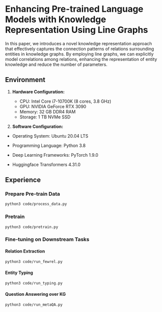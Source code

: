 # Enhancing Pre-trained Language Models with Knowledge Representation Using Line Graphs
In this paper, we introduces a novel knowledge representation approach that effectively captures the connection patterns of relations surrounding entities in knowledge graphs. By employing line graphs, we can explicitly model correlations among relations, enhancing the representation of entity knowledge and reduce the number of parameters.



## Environment

1. **Hardware Configuration:**
   - CPU: Intel Core i7-10700K (8 cores, 3.8 GHz)
   - GPU: NVIDIA GeForce RTX 3090
   - Memory: 32 GB DDR4 RAM
   - Storage: 1 TB NVMe SSD
   
2. **Software Configuration:**
- Operating System: Ubuntu 20.04 LTS
   
- Programming Language: Python 3.8
   
- Deep Learning Frameworks: PyTorch 1.9.0
   
- Huggingface Transformers 4.31.0

## Experience

### Prepare Pre-train Data

```bash
python3 code/process_data.py
```

### Pretrain

````bash
python3 code/pretrain.py
````

### Fine-tuning on Downstream Tasks

#### Relation Extraction

````bash
python3 code/run_fewrel.py
````

#### Entity Typing

```bash
python3 code/run_typing.py
```

#### Question Answering over KG

```bash
python3 code/run_metaQA.py
```

